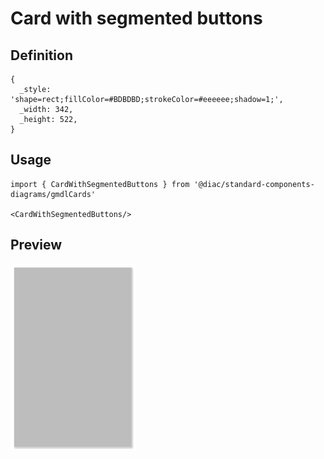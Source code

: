 # Card with segmented buttons

## Definition

```
{
  _style: 'shape=rect;fillColor=#BDBDBD;strokeColor=#eeeeee;shadow=1;',
  _width: 342,
  _height: 522,
}
```

## Usage

```
import { CardWithSegmentedButtons } from '@diac/standard-components-diagrams/gmdlCards'

<CardWithSegmentedButtons/>
```

## Preview

<img src="./card-with-segmented-buttons.png" width="200"/>
